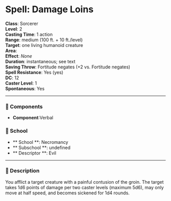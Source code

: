 
# Spell: Damage Loins
**Class**: Sorcerer  
**Level**: 2  
**Casting Time**: 1 action  
**Range**: medium (100 ft. + 10 ft./level)  
**Target**: one living humanoid creature  
**Area**:   
**Effect**: _None_  
**Duration**: instantaneous; see text  
**Saving Throw**: Fortitude negates (+2 vs. Fortitude negates)  
**Spell Resistance**: Yes (yes)  
**DC**: 12  
**Caster Level**: 1  
**Spontaneous**: Yes

---

### 🔮 Components
- **Component**:Verbal

### 🏫 School
- ** School **: Necromancy
- ** Subschool **: undefined
- ** Descriptor **: Evil
---

### 📜 Description
You afflict a target creature with a painful contusion of the groin. The target takes 1d6 points of damage per two caster levels (maximum 5d6), may only move at half speed, and becomes sickened for 1d4 rounds.
